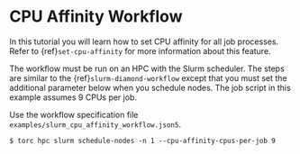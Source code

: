 # CPU Affinity Workflow

In this tutorial you will learn how to set CPU affinity for all job processes. Refer to
{ref}`set-cpu-affinity` for more information about this feature.

The workflow must be run on an HPC with the Slurm scheduler. The steps are similar to the
{ref}`slurm-diamond-workflow` except that you must set the additional parameter below when you
schedule nodes. The job script in this example assumes 9 CPUs per job.

Use the workflow specification file `examples/slurm_cpu_affinity_workflow.json5`.

```console
$ torc hpc slurm schedule-nodes -n 1 --cpu-affinity-cpus-per-job 9
```
